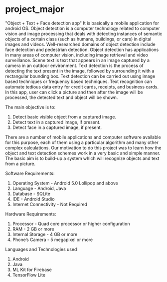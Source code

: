 # project_major
"Object + Text + Face detection app"
It is basically a mobile application for android OS. Object detection is a computer technology related to computer vision and image processing that deals with detecting instances of semantic objects of a certain class (such as humans, buildings, or cars) in digital images and videos. Well-researched domains of object detection include face detection and pedestrian detection. Object detection has applications in many areas of computer vision, including image retrieval and video surveillance. Scene text is text that appears in an image captured by a camera in an outdoor environment. Text detection is the process of detecting the text present in the image, followed by surrounding it with a rectangular bounding box. Text detection can be carried out using image based techniques or frequency based techniques. Text recognition can automate tedious data entry for credit cards, receipts, and business cards. In this app, user can click a picture and then after the image will be processed, the detected text and object will be shown.

The main objective is to:
1. Detect basic visible object from a captured image.
2. Detect text in a captured image, if present.
3. Detect face in a captured image, if present.

There are a number of mobile applications and computer software available for this purpose, each of them using a particular algorithm and many other complex calculations. Our motivation to do this project was to learn how the object and text detection schemes work in a very basic and simple manner. The basic aim is to build-up a system which will recognize objects and text from a picture.

Software Requirements:
1. Operating System - Android 5.0 Lollipop and above
2. Language - Android, Java
3. Database - SQLite
4. IDE - Android Studio
5. Internet Connectivity - Not Required

Hardware Requirements:
1. Processor - Quad core processor or higher configuration
2. RAM - 2 GB or more
3. Internal Storage - 4 GB or more
4. Phone’s Camera - 5 megapixel or more

Languages and Technologies used
1. Android
2. Java
3. ML Kit for Firebase
4. TensorFlow Lite
